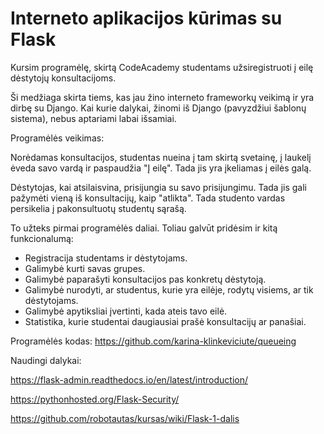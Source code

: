 # Interneto aplikacijos kūrimas su Flask

Kursim programėlę, skirtą CodeAcademy studentams užsiregistruoti į eilę dėstytojų konsultacijoms. 

Ši medžiaga skirta tiems, kas jau žino interneto frameworkų veikimą ir yra dirbę su Django. Kai kurie dalykai, žinomi iš Django (pavyzdžiui šablonų sistema), nebus aptariami labai išsamiai. 

Programėlės veikimas: 

Norėdamas konsultacijos, studentas nueina į tam skirtą svetainę, į laukelį ėveda savo vardą ir paspaudžia "Į eilę". Tada jis yra įkeliamas į eilės galą. 

Dėstytojas, kai atsilaisvina, prisijungia su savo prisijungimu. Tada jis gali pažymėti vieną iš konsultacijų, kaip "atlikta". Tada studento vardas persikelia į pakonsultuotų studentų sąrašą. 

To užteks pirmai programėlės daliai. Toliau galvūt pridėsim ir kitą funkcionalumą:

- Registracija studentams ir dėstytojams.
- Galimybė kurti savas grupes.
- Galimybė paparašyti konsultacijos pas konkretų dėstytoją.
- Galimybė nurodyti, ar studentus, kurie yra eilėje, rodytų visiems, ar tik dėstytojams.
- Galimybė apytiksliai įvertinti, kada ateis tavo eilė.
- Statistika, kurie studentai daugiausiai prašė konsultacijų ar panašiai.
 
Programėlės kodas: https://github.com/karina-klinkeviciute/queueing

Naudingi dalykai: 

https://flask-admin.readthedocs.io/en/latest/introduction/ 

https://pythonhosted.org/Flask-Security/

https://github.com/robotautas/kursas/wiki/Flask-1-dalis

